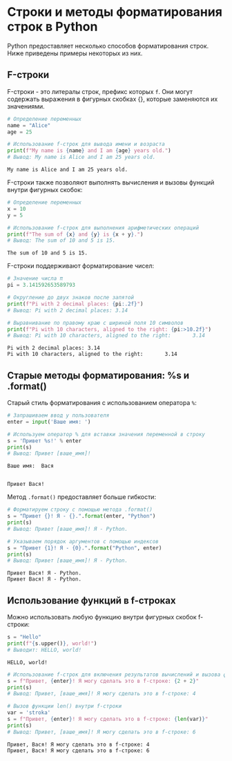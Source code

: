 # Строки и методы форматирования строк в Python

Python предоставляет несколько способов форматирования строк. Ниже приведены примеры некоторых из них.

## F-строки

F-строки - это литералы строк, префикс которых `f`. Они могут содержать выражения в фигурных скобках {}, которые заменяются их значениями.


```python
# Определение переменных
name = "Alice"
age = 25

# Использование f-строк для вывода имени и возраста
print(f"My name is {name} and I am {age} years old.")
# Вывод: My name is Alice and I am 25 years old.
```

    My name is Alice and I am 25 years old.
    


F-строки также позволяют выполнять вычисления и вызовы функций внутри фигурных скобок:


```python
# Определение переменных
x = 10
y = 5

# Использование f-строк для выполнения арифметических операций
print(f"The sum of {x} and {y} is {x + y}.")
# Вывод: The sum of 10 and 5 is 15.
```

    The sum of 10 and 5 is 15.
    

F-строки поддерживают форматирование чисел:


```python
# Значение числа π
pi = 3.141592653589793

# Округление до двух знаков после запятой
print(f"Pi with 2 decimal places: {pi:.2f}")
# Вывод: Pi with 2 decimal places: 3.14

# Выравнивание по правому краю с шириной поля 10 символов
print(f"Pi with 10 characters, aligned to the right: {pi:>10.2f}")
# Вывод: Pi with 10 characters, aligned to the right:       3.14
```

    Pi with 2 decimal places: 3.14
    Pi with 10 characters, aligned to the right:       3.14
    

## Старые методы форматирования: %s и .format()

Старый стиль форматирования с использованием оператора `%`:


```python
# Запрашиваем ввод у пользователя
enter = input('Ваше имя: ')

# Используем оператор % для вставки значения переменной в строку
s = 'Привет %s!' % enter
print(s)
# Вывод: Привет [ваше_имя]!
```

    Ваше имя:  Вася
    

    Привет Вася!
    

Метод `.format()` предоставляет больше гибкости:


```python
# Форматируем строку с помощью метода .format()
s = "Привет {}! Я - {}.".format(enter, "Python")
print(s)
# Вывод: Привет [ваше_имя]! Я - Python.

# Указываем порядок аргументов с помощью индексов
s = "Привет {1}! Я - {0}.".format("Python", enter)
print(s)
# Вывод: Привет [ваше_имя]! Я - Python.
```

    Привет Вася! Я - Python.
    Привет Вася! Я - Python.
    

## Использование функций в f-строках

Можно использовать любую функцию внутри фигурных скобок f-строки:


```python
s = "Hello"
print(f"{s.upper()}, world!")
# Выводит: HELLO, world!
```

    HELLO, world!
    


```python
# Использование f-строк для включения результатов вычислений и вызова функций
s = f"Привет, {enter}! Я могу сделать это в f-строке: {2 + 2}"
print(s)
# Вывод: Привет, [ваше_имя]! Я могу сделать это в f-строке: 4

# Вызов функции len() внутри f-строки
var = 'stroka'
s = f"Привет, {enter}! Я могу сделать это в f-строке: {len(var)}"
print(s)
# Вывод: Привет, [ваше_имя]! Я могу сделать это в f-строке: 6
```

    Привет, Вася! Я могу сделать это в f-строке: 4
    Привет, Вася! Я могу сделать это в f-строке: 6
    
